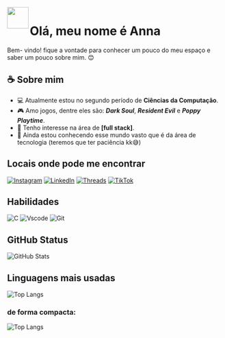 <img align="left" src="https://media3.giphy.com/media/v1.Y2lkPTc5MGI3NjExMzFrcG95Z3VvemJpeGh4MGN3eTdtcDNrMDV1aDY5eTBldTlrcWN4aSZlcD12MV9pbnRlcm5hbF9naWZfYnlfaWQmY3Q9cw/UQ1EI1ML2ABQdbebup/giphy.gif" width="50" height="50"> 

# Olá, meu nome é Anna 
Bem- vindo! fique a vontade para conhecer um pouco do meu espaço e saber um pouco sobre mim. 😊

## ☕ Sobre mim 
- 💻 Atualmente estou no segundo período de **Ciências da Computação**.
- 🎮 Amo jogos, dentre eles são: _**Dark Soul**_, _**Resident Evil**_ e _**Poppy Playtime**_.
- 💼 Tenho interesse na área de **[full stack]**.
- 👾 Ainda estou conhecendo esse mundo vasto que é da área de tecnologia (teremos que ter paciência kk😅)

## Locais onde pode me encontrar
[![Instagram](https://img.shields.io/badge/-Instagram-%23F7C6D9?style=for-the-badge&logo=instagram&logoColor=white)](https://www.instagram.com/annacssantos__?igsh=MTk0cmRtN2FwMGdlbA%3D%3D&utm_source=qr) [![LinkedIn](https://img.shields.io/badge/LinkedIn-%23FAF9F6?style=for-the-badge&logo=linkedin&logoColor=black)](https://www.linkedin.com/in/anna-carolina-da-costa-b20bb0307/) [![Threads](https://img.shields.io/badge/-Threads-%23F7C6D9?style=for-the-badge&logo=threads&logoColor=white)](https://www.threads.com/@annacssantos__?igshid=NTc4MTIwNjQ2YQ==) [![TikTok](https://img.shields.io/badge/-TikTok-%23FAF9F6?style=for-the-badge&logo=TikTok&logoColor=black)](https://www.tiktok.com/@nannaa_cst?_t=ZM-8xBkJVRMbyy&_r=1)

## Habilidades 
![C](https://img.shields.io/badge/C-%23FAF9F6?style=for-the-badge&logo=c&logoColor=black) ![Vscode](https://img.shields.io/badge/Vscode-%23FAF9F6?style=for-the-badge&logo=visual-studio-code&logoColor=black) ![Git](https://img.shields.io/badge/GIT-%23FAF9F6?style=for-the-badge&logo=git&logoColor=orange)

## GitHub Status
![GitHub Stats](https://github-readme-stats.vercel.app/api?username=anna&theme=transparent&bg_color=F7C6D9&border_color=FAF9F6&show_icons=true&icon_color=FAF9F6&title_color=E94D5F&text_color=FFF)

## Linguagens mais usadas 
![Top Langs](https://github-readme-stats-git-masterrstaa-rickstaa.vercel.app/api/top-langs/?username=Anna&bg_color=F7C6D9&border_color=FAF9F6&title_color=E94D5F&text_color=FFF) 
### de forma compacta:
![Top Langs](https://github-readme-stats-git-masterrstaa-rickstaa.vercel.app/api/top-langs/?username=Anna&layout=compact&bg_color=F7C6D9&border_color=FAF9F6&title_color=E94D5F&text_color=FFF)

